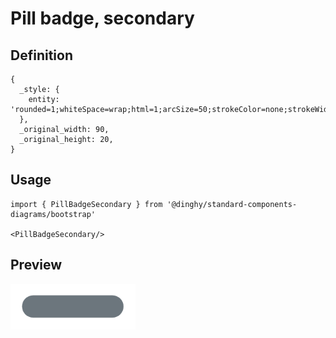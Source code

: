 # Pill badge, secondary

## Definition

```
{
  _style: { 
    entity: 'rounded=1;whiteSpace=wrap;html=1;arcSize=50;strokeColor=none;strokeWidth=1;fillColor=#6C767D;fontColor=#FFFFFF;whiteSpace=wrap;align=left;verticalAlign=middle;spacingLeft=0;fontStyle=1;fontSize=14;spacing=10;',
  },
  _original_width: 90,
  _original_height: 20,
}
```

## Usage

```
import { PillBadgeSecondary } from '@dinghy/standard-components-diagrams/bootstrap'

<PillBadgeSecondary/>
```

## Preview

<img src="./pill-badge-secondary.png" width="200"/>

